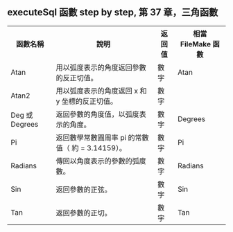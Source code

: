 <h2 style="text-align: start;">executeSql 函數 step by step, 第 37 章，三角函數</h2><table style="width: auto; text-align: start;"><tbody><tr><th colspan="1" rowspan="1" width="auto">函數名稱</th><th colspan="1" rowspan="1" width="auto">說明</th><th colspan="1" rowspan="1" width="auto">返回值</th><th colspan="1" rowspan="1" width="auto">相當 FileMake 函數</th></tr><tr><td colspan="1" rowspan="1" width="auto">Atan</td><td colspan="1" rowspan="1" width="auto">用以弧度表示的角度返回參數的反正切值。</td><td colspan="1" rowspan="1" width="auto">數字</td><td colspan="1" rowspan="1" width="auto">Atan</td></tr><tr><td colspan="1" rowspan="1" width="auto">Atan2</td><td colspan="1" rowspan="1" width="auto">用以弧度表示的角度返回 x 和 y 坐標的反正切值。</td><td colspan="1" rowspan="1" width="auto">數字</td><td colspan="1" rowspan="1" width="auto"></td></tr><tr><td colspan="1" rowspan="1" width="auto">Deg 或 Degrees</td><td colspan="1" rowspan="1" width="auto">返回參數的角度值，以弧度表示的角度。</td><td colspan="1" rowspan="1" width="auto">數字</td><td colspan="1" rowspan="1" width="auto">Degrees</td></tr><tr><td colspan="1" rowspan="1" width="auto">Pi</td><td colspan="1" rowspan="1" width="auto">返回數學常數圓周率 pi 的常數值（ 約 = 3.14159）。</td><td colspan="1" rowspan="1" width="auto">數字</td><td colspan="1" rowspan="1" width="auto">Pi</td></tr><tr><td colspan="1" rowspan="1" width="auto">Radians</td><td colspan="1" rowspan="1" width="auto">傳回以角度表示的參數的弧度數。</td><td colspan="1" rowspan="1" width="auto">數字</td><td colspan="1" rowspan="1" width="auto">Radians</td></tr><tr><td colspan="1" rowspan="1" width="auto">Sin</td><td colspan="1" rowspan="1" width="auto">返回參數的正弦。</td><td colspan="1" rowspan="1" width="auto">數字</td><td colspan="1" rowspan="1" width="auto">Sin</td></tr><tr><td colspan="1" rowspan="1" width="auto">Tan</td><td colspan="1" rowspan="1" width="auto">返回參數的正切。</td><td colspan="1" rowspan="1" width="auto">數字</td><td colspan="1" rowspan="1" width="auto">Tan</td></tr></tbody></table><p><br></p>